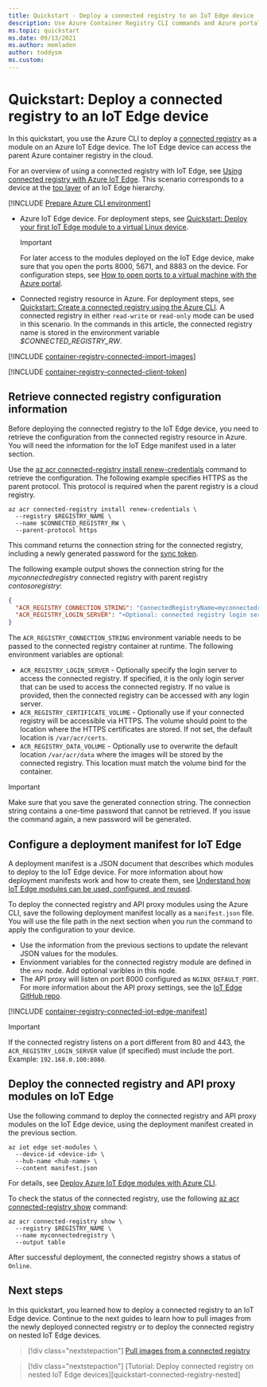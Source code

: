```yaml
---
title: Quickstart - Deploy a connected registry to an IoT Edge device
description: Use Azure Container Registry CLI commands and Azure portal to deploy a connected registry to an Azure IoT Edge device.
ms.topic: quickstart
ms.date: 09/13/2021
ms.author: memladen
author: toddysm
ms.custom:
---
```


# Quickstart: Deploy a connected registry to an IoT Edge device

In this quickstart, you use the Azure CLI to deploy a [connected registry](intro-connected-registry.md) as a module on an Azure IoT Edge device. The IoT Edge device can access the parent Azure container registry in the cloud.

For an overview of using a connected registry with IoT Edge, see [Using connected registry with Azure IoT Edge](overview-connected-registry-and-iot-edge.md). This scenario corresponds to a device at the [top layer](overview-connected-registry-and-iot-edge.md#top-layer) of an IoT Edge hierarchy. 


[!INCLUDE [Prepare Azure CLI environment](../../includes/azure-cli-prepare-your-environment.md)]
* Azure IoT Edge device. For deployment steps, see [Quickstart: Deploy your first IoT Edge module to a virtual Linux device](../iot-edge/quickstart-linux.md).
  > [!IMPORTANT]
  > For later access to the modules deployed on the IoT Edge device, make sure that you open the ports 8000, 5671, and 8883 on the device. For configuration steps, see [How to open ports to a virtual machine with the Azure portal](../virtual-machines/windows/nsg-quickstart-portal.md). 

* Connected registry resource in Azure. For deployment steps, see [Quickstart: Create a connected registry using the Azure CLI][quickstart-connected-registry-cli]. A connected registry in either `read-write` or `read-only` mode can be used in this scenario. In the commands in this article, the connected registry name is stored in the environment variable *$CONNECTED_REGISTRY_RW*.

[!INCLUDE [container-registry-connected-import-images](../../includes/container-registry-connected-import-images.md)]

[!INCLUDE [container-registry-connected-client-token](../../includes/container-registry-connected-client-token.md)]

## Retrieve connected registry configuration information

Before deploying the connected registry to the IoT Edge device, you need to retrieve the configuration from the connected registry resource in Azure. You will need the information for the IoT Edge manifest used in a later section. 

Use the [az acr connected-registry install renew-credentials][az-acr-connected-registry-install-renew-credentials] command to retrieve the configuration. The following example specifies HTTPS as the parent protocol. This protocol is required when the parent registry is a cloud registry.

```azurecli
az acr connected-registry install renew-credentials \
  --registry $REGISTRY_NAME \
  --name $CONNECTED_REGISTRY_RW \
  --parent-protocol https
```

This command returns the connection string for the connected registry, including a newly generated password for the [sync token](overview-connected-registry-access.md#sync-token). 

The following example output shows the connection string for the *myconnectedregistry* connected registry with parent registry *contosoregistry*:

```json
{
  "ACR_REGISTRY_CONNECTION_STRING": "ConnectedRegistryName=myconnectedregistry;SyncTokenName=myconnectedregistry-sync-token;SyncTokenPassword=xxxxxxxxxxxxxxxx;ParentGatewayEndpoint=contosoregistry.eastus.data.azurecr.io;ParentEndpointProtocol=https",
  "ACR_REGISTRY_LOGIN_SERVER": "<Optional: connected registry login server>."
}
```

The `ACR_REGISTRY_CONNECTION_STRING` environment variable needs to be passed to the connected registry container at runtime. The following environment variables are optional:

- `ACR_REGISTRY_LOGIN_SERVER` - Optionally specify the login server to access the connected registry. If specified, it is the only login server that can be used to access the connected registry. If no value is provided, then the connected registry can be accessed with any login server.
- `ACR_REGISTRY_CERTIFICATE_VOLUME` - Optionally use if your connected registry will be accessible via HTTPS. The volume should point to the location where the HTTPS certificates are stored. If not set, the default location is `/var/acr/certs`.
- `ACR_REGISTRY_DATA_VOLUME` - Optionally use to overwrite the default location `/var/acr/data` where the images will be stored by the connected registry. This location must match the volume bind for the container.

> [!IMPORTANT]
> Make sure that you save the generated connection string. The connection string contains a one-time password that cannot be retrieved. If you issue the command again, a new password will be generated.

## Configure a deployment manifest for IoT Edge

A deployment manifest is a JSON document that describes which modules to deploy to the IoT Edge device. For more information about how deployment manifests work and how to create them, see [Understand how IoT Edge modules can be used, configured, and reused](../iot-edge/module-composition.md).

To deploy the connected registry and API proxy modules using the Azure CLI, save the following deployment manifest locally as a `manifest.json` file. You will use the file path in the next section when you run the command to apply the configuration to your device.
* Use the information from the previous sections to update the relevant JSON values for the modules. 
* Envionment variables for the connected registry   module are defined in the `env` node. Add optional varibles in this node.
* The API proxy will listen on port 8000 configured as `NGINX_DEFAULT_PORT`. For more information about the API proxy settings, see the [IoT Edge GitHub repo](https://github.com/Azure/iotedge/tree/master/edge-modules/api-proxy-module). 

[!INCLUDE [container-registry-connected-iot-edge-manifest](../../includes/container-registry-connected-iot-edge-manifest.md)]

> [!IMPORTANT]
> If the connected registry listens on a port different from 80 and 443, the `ACR_REGISTRY_LOGIN_SERVER` value (if specified) must include the port. Example: `192.168.0.100:8080`.

## Deploy the connected registry and API proxy modules on IoT Edge

Use the following command to deploy the connected registry and API proxy modules on the IoT Edge device, using the deployment manifest created in the previous section.

```azurecli
az iot edge set-modules \
  --device-id <device-id> \
  --hub-name <hub-name> \
  --content manifest.json
```

For details, see [Deploy Azure IoT Edge modules with Azure CLI](../iot-edge/how-to-deploy-modules-cli.md).

To check the status of the connected registry, use the following [az acr connected-registry show][az-acr-connected-registry-show] command:

```azurecli
az acr connected-registry show \
  --registry $REGISTRY_NAME \
  --name myconnectedregistry \
  --output table
```

After successful deployment, the connected registry shows a status of `Online`.

## Next steps

In this quickstart, you learned how to deploy a connected registry to an IoT Edge device. Continue to the next guides to learn how to pull images from the newly deployed connected registry or to deploy the connected registry on nested IoT Edge devices.


> [!div class="nextstepaction"]
> [Pull images from a connected registry][pull-images-from-connected-registry]

> [!div class="nextstepaction"]
> [Tutorial: Deploy connected registry on nested IoT Edge devices][quickstart-connected-registry-nested]

<!-- LINKS - internal -->
[az-acr-connected-registry-install-renew-credentials]: /cli/azure/acr/connected-registry/install#az_acr_connected_registry_install_renew_credentials
[az-acr-connected-registry-show]: /cli/azure/acr/connected-registr#az_acr_connected_registry_show
[az-acr-import]:/cli/azure/acr#az_acr_import
[az-acr-token-credential-generate]: /cli/azure/acr/token/credential?#az_acr_token_credential_generate
[container-registry-intro]: container-registry-intro.md
[pull-images-from-connected-registry]: pull-images-from-connected-registry.md
[quickstart-connected-registry-cli]: quickstart-connected-registry-cli.md
[tutorial-connected-registry-nested]: tutorial-deploy-connected-registry-nested-iot-edge-cli.md
